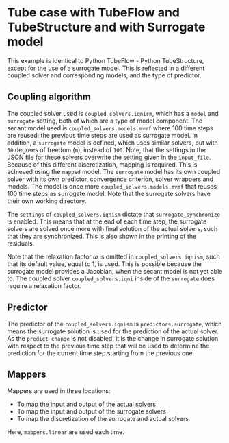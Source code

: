 # Tube case with TubeFlow and TubeStructure and with Surrogate model

This example is identical to Python TubeFlow - Python TubeStructure, except for the use of a surrogate model.
This is reflected in a different coupled solver and corresponding models, and the type of predictor.

## Coupling algorithm

The coupled solver used is `coupled_solvers.iqnism`, which has a `model` and `surrogate` setting, both of which are a type of model component.
The secant model used is `coupled_solvers.models.mvmf` where 100 time steps are reused: the previous time steps are used as surrogate model.
In addition, a `surrogate` model is defined, which uses similar solvers, but with `50` degrees of freedom (`m`), instead of `100`.
Note, that the settings in the JSON file for these solvers overwrite the setting given in the `input_file`.
Because of this different discretization, mapping is required. This is achieved using the `mapped` model.
The `surrogate` model has its own coupled solver with its own predictor, convergence criterion, solver wrappers and models.
The model is once more `coupled_solvers.models.mvmf` that reuses 100 time steps as surrogate model.
Note that the surrogate solvers have their own working directory.

The `settings` of `coupled_solvers.iqnism` dictate that `surrogate_synchronize` is enabled.
This means that at the end of each time step, the surrogate solvers are solved once more with final solution of the actual solvers, such that they are synchronized.
This is also shown in the printing of the residuals.

Note that the relaxation factor $\omega$ is omitted in `coupled_solvers.iqnism`, such that its default value, equal to 1, is used.
This is possible because the surrogate model provides a Jacobian, when the secant model is not yet able to.
The coupled solver `coupled_solvers.iqni` inside of the `surrogate` does require a relaxation factor.

## Predictor

The predictor of the `coupled_solvers.iqnism` is `predictors.surrogate`, which means the surrogate solution is used for the prediction of the actual solver.
As the `predict_change` is not disabled, it is the change in surrogate solution with respect to the previous time step that will be used to determine the prediction for the current time step starting from the previous one.

## Mappers

Mappers are used in three locations:

- To map the input and output of the actual solvers
- To map the input and output of the surrogate solvers
- To map the discretization of the surrogate and actual solvers

Here, `mappers.linear` are used each time.